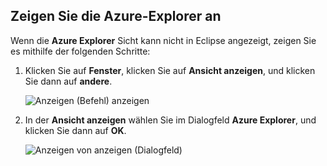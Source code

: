 ## <a name="display-the-azure-explorer-view"></a>Zeigen Sie die Azure-Explorer an

Wenn die **Azure Explorer** Sicht kann nicht in Eclipse angezeigt, zeigen Sie es mithilfe der folgenden Schritte:

1. Klicken Sie auf **Fenster**, klicken Sie auf **Ansicht anzeigen**, und klicken Sie dann auf **andere**.

   ![Anzeigen (Befehl) anzeigen](./media/azure-toolkit-for-eclipse-show-azure-explorer/show-az-exp-01.png)

2. In der **Ansicht anzeigen** wählen Sie im Dialogfeld **Azure Explorer**, und klicken Sie dann auf **OK**.

   ![Anzeigen von anzeigen (Dialogfeld)](./media/azure-toolkit-for-eclipse-show-azure-explorer/show-az-exp-02.png)

